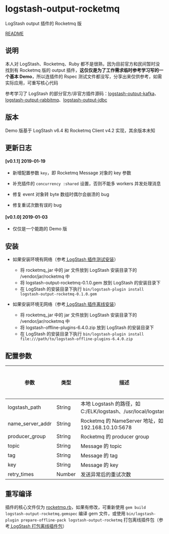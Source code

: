 # logstash-output-rocketmq

LogStash output 插件的 Rocketmq 版

[README](https://github.com/PriestTomb/logstash-output-rocketmq/blob/master/README.md)

## 说明

本人对 LogStash、Rocketmq、Ruby 都不是很熟，因为目前官方和民间暂时没找到有 Rocketmq 版的 output 插件，**这仅仅是为了工作需求临时参考学习写的一个基本 Demo**，所以连插件的 Rspec 测试文件都没写，分享出来仅供参考，如需实际应用，可重写核心代码

参考学习了 LogStash 的部分官方/非官方插件源码：[logstash-output-kafka](https://github.com/logstash-plugins/logstash-output-kafka)、[logstash-output-rabbitmq](https://github.com/logstash-plugins/logstash-output-rabbitmq)、[logstash-output-jdbc](https://github.com/theangryangel/logstash-output-jdbc)

## 版本

Demo 版基于 LogStash v6.4 和 Rocketmq Client v4.2 实现，其余版本未知

## 更新日志

#### [v0.1.1] 2019-01-19

* 新增配置参数 `key`，即 Rocketmq Message 对象的 key 参数

* 补充插件的 `concurrency :shared` 设置，否则不能多 workers 并发处理消息

* 修复 event 对象转 byte 数组时偶尔会崩溃的 bug

* 修复重试次数有误的 bug

#### [v0.1.0] 2019-01-03

* 仅仅是一个能跑的 Demo 版

## 安装

* 如果安装环境有网络（参考[ LogStash 插件测试安装](https://www.elastic.co/guide/en/logstash/current/_how_to_write_a_logstash_output_plugin.html#_test_installation_4)）

  * 将 rocketmq_jar 中的 jar 文件放到 LogStash 安装目录下的 /vendor/jar/rocketmq 中
  * 将 logstash-output-rocketmq-0.1.0.gem 放到 LogStash 的安装目录下
  * 在 LogStash 的安装目录下执行 `bin/logstash-plugin install logstash-output-rocketmq-0.1.0.gem`

* 如果安装环境无网络（参考[ LogStash 插件离线安装](https://www.elastic.co/guide/en/logstash/current/offline-plugins.html#installing-offline-packs)）

  * 将 rocketmq_jar 中的 jar 文件放到 LogStash 安装目录下的 /vendor/jar/rocketmq 中
  * 将 logstash-offline-plugins-6.4.0.zip 放到 LogStash 的安装目录下
  * 在 LogStash 的安装目录下执行 `bin/logstash-plugin install file:///path/to/logstash-offline-plugins-6.4.0.zip`

## 配置参数

|参数|类型|描述|是否必需|默认值|
|---|---|---|---|---|
|logstash_path|String|本地 Logstash 的路径，如 C:/ELK/logstash、/usr/local/logstash|是||
|name_server_addr|String|Rocketmq 的 NameServer 地址，如 192.168.10.10:5678|是||
|producer_group|String|Rocketmq 的 producer group|否|defaultProducerGroup|
|topic|String|Message 的 topic|是||
|tag|String|Message 的 tag|否|defaultTag|
|key|String|Message 的 key|否|defaultKey|
|retry_times|Number|发送异常后的重试次数|否|2|

## 重写编译

插件的核心文件仅为 [rocketmq.rb](https://github.com/PriestTomb/logstash-output-rocketmq/blob/master/lib/logstash/outputs/rocketmq.rb)，如果有修改，可重新使用 `gem build logstash-output-rocketmq.gemspec` 编译 gem 文件，或使用 `bin/logstash-plugin prepare-offline-pack logstash-output-rocketmq` 打包离线插件包（参考[ LogStash 打包离线插件包](https://www.elastic.co/guide/en/logstash/current/offline-plugins.html#building-offline-packs)）
